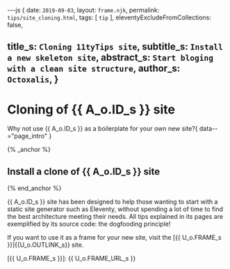 ---js
{
  date:      `2019-09-03`,
  layout:    `frame.njk`,
  permalink: `tips/site_cloning.html`,
  tags:      [ `tip` ],
  eleventyExcludeFromCollections: false,

  title_s:     `Cloning 11tyTips site`,
  subtitle_s:  `Install a new skeleton site`,
  abstract_s:  `Start bloging with a clean site structure`,
  author_s:    `Octoxalis`,
}
---
[comment]: # (======== Post ========)
# Cloning of {{ A_o.ID_s }} site

Why not use {{ A_o.ID_s }} as a boilerplate for your own new site?{ data--="page_intro" }

{% _anchor %}
## Install a clone of {{ A_o.ID_s }} site
{% end_anchor %}


{{ A_o.ID_s }} site has been designed to help those wanting to start with a static site generator such as Eleventy, without spending a lot of time to find the best architecture meeting their needs. All tips explained in its pages are exemplified by its source code: the dogfooding principle!

If you want to use it as a frame for your new site, visit the [{{ U_o.FRAME_s }}]{{U_o.OUTLINK_s}} site.

[comment]: # (======== Links ========)

[{{ U_o.FRAME_s }}]: {{ U_o.FRAME_URL_s }}
